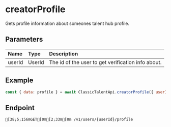 
# creatorProfile
Gets profile information about someones talent hub profile.


## Parameters
| Name   | Type   | Description                                        |
| :----- | :----- | :------------------------------------------------- |
| userId | UserId | The id of the user to get verification info about. |



## Example
```js copy showLineNumbers
const { data: profile } = await ClassicTalentApi.creatorProfile({ userId: 45348281 }); 
```

## Endpoint
```ansi
[38;5;156mGET[0m[2;33m[0m /v1/users/{userId}/profile
```
  
